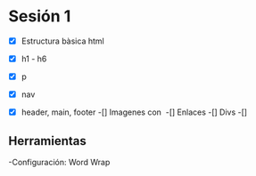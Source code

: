 # Sesión 1
- [x] Estructura bàsica html
- [x] h1 - h6
- [x] p
- [x] nav
- [x] header, main, footer
-[] Imagenes con <img>
-[] Enlaces
-[] Divs
-[] 




## Herramientas
-Configuración: Word Wrap
